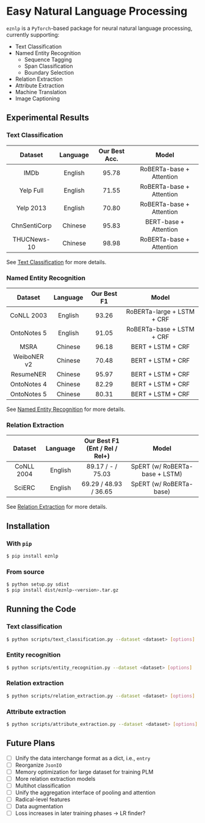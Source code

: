 # Easy Natural Language Processing

`eznlp` is a `PyTorch`-based package for neural natural language processing, currently supporting:
* Text Classification
* Named Entity Recognition
    * Sequence Tagging
    * Span Classification
    * Boundary Selection
* Relation Extraction
* Attribute Extraction
* Machine Translation
* Image Captioning


## Experimental Results
### Text Classification 
| Dataset      | Language | Our Best Acc. | Model |
|:------------:|:--------:|:------------------:|:-------------------:|
| IMDb         | English  | 95.78         | RoBERTa-base + Attention |
| Yelp Full    | English  | 71.55         | RoBERTa-base + Attention |
| Yelp 2013    | English  | 70.80         | RoBERTa-base + Attention |
| ChnSentiCorp | Chinese  | 95.83         | BERT-base + Attention    |
| THUCNews-10  | Chinese  | 98.98         | RoBERTa-base + Attention |

See [Text Classification](docs/text-classification.pdf) for more details. 


### Named Entity Recognition
| Dataset      | Language | Our Best F1 | Model |
|:------------:|:--------:|:----------------:|:-------------------:|
| CoNLL 2003   | English  | 93.26     | RoBERTa-large + LSTM + CRF |
| OntoNotes 5  | English  | 91.05     | RoBERTa-base + LSTM + CRF  |
| MSRA         | Chinese  | 96.18     | BERT + LSTM + CRF          |
| WeiboNER v2  | Chinese  | 70.48     | BERT + LSTM + CRF          |
| ResumeNER    | Chinese  | 95.97     | BERT + LSTM + CRF          |
| OntoNotes 4  | Chinese  | 82.29     | BERT + LSTM + CRF          |
| OntoNotes 5  | Chinese  | 80.31     | BERT + LSTM + CRF          |

See [Named Entity Recognition](docs/entity-recognition.pdf) for more details. 


### Relation Extraction
| Dataset      | Language | Our Best F1 <br>(Ent / Rel / Rel+) | Model |
|:------------:|:--------:|:----------------:|:-------------------:|
| CoNLL 2004   | English  | 89.17 / -     / 75.03 | SpERT (w/ RoBERTa-base + LSTM) |
| SciERC       | English  | 69.29 / 48.93 / 36.65 | SpERT (w/ RoBERTa-base)        |

See [Relation Extraction](docs/relation-extraction.pdf) for more details. 


## Installation
### With `pip`
```bash
$ pip install eznlp
```

### From source
```bash
$ python setup.py sdist
$ pip install dist/eznlp-<version>.tar.gz
```


## Running the Code
### Text classification
```bash
$ python scripts/text_classification.py --dataset <dataset> [options]
```

### Entity recognition
```bash
$ python scripts/entity_recognition.py --dataset <dataset> [options]
```

### Relation extraction
```bash
$ python scripts/relation_extraction.py --dataset <dataset> [options]
```

### Attribute extraction
```bash
$ python scripts/attribute_extraction.py --dataset <dataset> [options]
```


## Future Plans
- [ ] Unify the data interchange format as a dict, i.e., `entry`
- [ ] Reorganize `JsonIO`
- [ ] Memory optimization for large dataset for training PLM
- [ ] More relation extraction models
- [ ] Multihot classification
- [ ] Unify the aggregation interface of pooling and attention
- [ ] Radical-level features
- [ ] Data augmentation
- [ ] Loss increases in later training phases -> LR finder?

